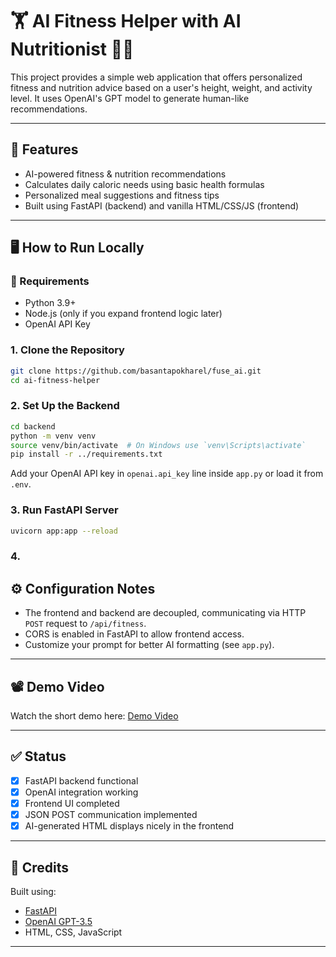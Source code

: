 # 🏋️ AI Fitness Helper with AI Nutritionist 🤖🥗

This project provides a simple web application that offers personalized fitness and nutrition advice based on a user's height, weight, and activity level. It uses OpenAI's GPT model to generate human-like recommendations.

---

## 🚀 Features

- AI-powered fitness & nutrition recommendations
- Calculates daily caloric needs using basic health formulas
- Personalized meal suggestions and fitness tips
- Built using FastAPI (backend) and vanilla HTML/CSS/JS (frontend)

---


## 🖥️ How to Run Locally

### 🔧 Requirements

- Python 3.9+
- Node.js (only if you expand frontend logic later)
- OpenAI API Key

### 1. Clone the Repository

```bash
git clone https://github.com/basantapokharel/fuse_ai.git
cd ai-fitness-helper
```

### 2. Set Up the Backend

```bash
cd backend
python -m venv venv
source venv/bin/activate  # On Windows use `venv\Scripts\activate`
pip install -r ../requirements.txt
```

Add your OpenAI API key in `openai.api_key` line inside `app.py` or load it from `.env`.

### 3. Run FastAPI Server

```bash
uvicorn app:app --reload
```

### 4. 



## ⚙️ Configuration Notes

- The frontend and backend are decoupled, communicating via HTTP `POST` request to `/api/fitness`.
- CORS is enabled in FastAPI to allow frontend access.
- Customize your prompt for better AI formatting (see `app.py`).

---

## 📽️ Demo Video

Watch the short demo here: [Demo Video](https://drive.google.com/your-demo-link)

---

## ✅ Status

- [x] FastAPI backend functional
- [x] OpenAI integration working
- [x] Frontend UI completed
- [x] JSON POST communication implemented
- [x] AI-generated HTML displays nicely in the frontend

---


## 🙌 Credits

Built using:

- [FastAPI](https://fastapi.tiangolo.com/)
- [OpenAI GPT-3.5](https://platform.openai.com/)
- HTML, CSS, JavaScript

---

